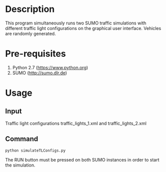 # Description
This program simultaneously runs two SUMO traffic simulations with different traffic light configurations on the graphical user interface. Vehicles are randomly generated.

# Pre-requisites
1. Python 2.7 (https://www.python.org)
2. SUMO (http://sumo.dlr.de)

# Usage
## Input
Traffic light configurations traffic_lights_1.xml and traffic_lights_2.xml
## Command
    python simulateTLConfigs.py
The RUN button must be pressed on both SUMO instances in order to start the simulation.